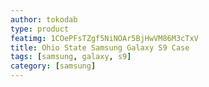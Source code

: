 ```yaml
---
author: tokodab
type: product
featimg: 1COePFsTZgf5NiNOAr5BjHwVM86M3cTxV
title: Ohio State Samsung Galaxy S9 Case
tags: [samsung, galaxy, s9]
category: [samsung]
---
```

